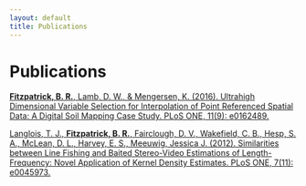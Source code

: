 ```yaml
---
layout: default
title: Publications
---
```

Publications
===================================
[**Fitzpatrick, B. R.**, Lamb, D. W., & Mengersen, K. (2016). Ultrahigh Dimensional Variable Selection for Interpolation of Point Referenced Spatial Data: A Digital Soil Mapping Case Study. PLoS ONE, 11(9): e0162489.](http://journals.plos.org/plosone/article?id=10.1371/journal.pone.0162489)

[Langlois, T. J., **Fitzpatrick, B. R.**, Fairclough, D. V., Wakefield, C. B., Hesp, S. A., McLean, D. L., Harvey, E. S., Meeuwig, Jessica J. (2012). Similarities between Line Fishing and Baited Stereo-Video Estimations of Length-Frequency: Novel Application of Kernel Density Estimates. PLoS ONE, 7(11): e0045973.](http://journals.plos.org/plosone/article?id=10.1371/journal.pone.0045973)